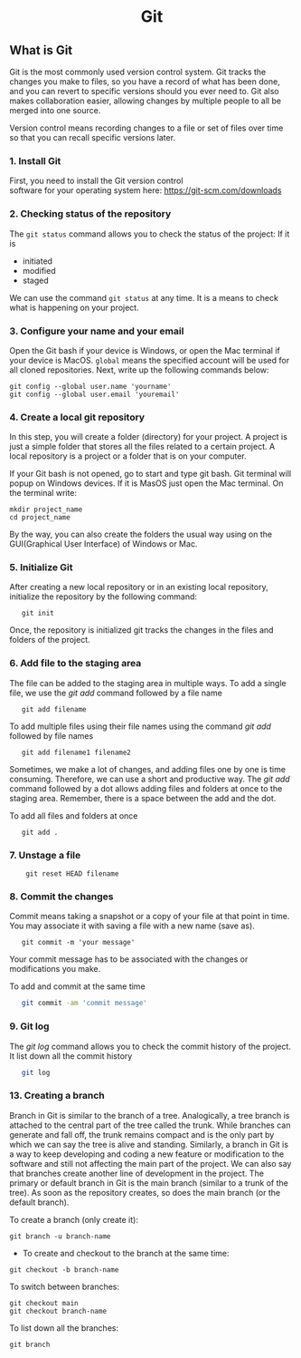 <div align="center">
    <h1>Git</h1>
</div>

## What is Git

Git is the most commonly used version control system. Git tracks the changes you make to files, so you have a record of what has been done, and you can revert to specific versions should you ever need to. Git also makes collaboration easier, allowing changes by multiple people to all be merged into one source.

Version control means recording changes to a file or set of files over time so that you can recall specific versions later.

### 1. Install Git

First, you need to install the Git version control\
software for your operating system here: https://git-scm.com/downloads


### 2. Checking status of the repository

The `git status` command allows you to check the status of the project:
If it is

- initiated
- modified
- staged

We can use the command `git status` at any time. It is a means to check what is happening on your project.


### 3. Configure your name and your email

Open the Git bash if your device is Windows, or open the Mac terminal if your device is MacOS. `global` means the specified account will be used for all cloned repositories. Next, write up the following commands below:

```shell
git config --global user.name 'yourname'
git config --global user.email 'youremail'
```

### 4. Create a local git repository

In this step, you will create a folder (directory) for your project. A project is just a simple folder that stores all the files related to a certain project. A local repository is a project or a folder that is on your computer.

If your Git bash is not opened, go to start and type git bash. Git terminal will popup on Windows devices. If it is MasOS just open the Mac terminal. On the terminal write:

```shell
mkdir project_name
cd project_name
```

By the way, you can also create the folders the usual way using on the GUI(Graphical User Interface) of Windows or Mac.


### 5. Initialize Git

After creating a new local repository or in an existing local repository, initialize the repository by the following command:

```shell
   git init
```

Once, the repository is initialized git tracks the changes in the files and folders of the project.


### 6. Add file to the staging area

The file can be added to the staging area in multiple ways.
To add a single file, we use the _git add_ command followed by a file name

```shell
   git add filename
```

To add multiple files using their file names using the command _git add_ followed by file names

```shell
   git add filename1 filename2
```

Sometimes, we make a lot of changes, and adding files one by one is time consuming. Therefore, we can use a short and productive way. The _git add_ command followed by a dot allows adding files and folders at once to the staging area. Remember, there is a space between the add and the dot.

To add all files and folders at once

```shell
   git add .
```

### 7. Unstage a file

```shell
    git reset HEAD filename
```

### 8. Commit the changes

Commit means taking a snapshot or a copy of your file at that point in time. You may associate it with saving a file with a new name (save as).

```shell
   git commit -m 'your message'
```
Your commit message has to be associated with the changes or modifications you make.

To add and commit at the same time

```sh
   git commit -am 'commit message'
```

### 9. Git log

The _git log_ command allows you to check  the commit history of the project. It list down all the commit history

```sh
   git log
```


### 13. Creating a branch

Branch in Git is similar to the branch of a tree. Analogically, a tree branch is attached to the central part of the tree called the trunk. While branches can generate and fall off, the trunk remains compact and is the only part by which we can say the tree is alive and standing. Similarly, a branch in Git is a way to keep developing and coding a new feature or modification to the software and still not affecting the main part of the project. We can also say that branches create another line of development in the project. The primary or default branch in Git is the main branch (similar to a trunk of the tree). As soon as the repository creates, so does the main branch (or the default branch).

To create a branch (only create it):

```shell
git branch -u branch-name
```

- To create and checkout to the branch at the same time:

```shell
git checkout -b branch-name
```

To switch between branches:

```shell
git checkout main
git checkout branch-name
```

To list down all the branches:

```shell
git branch
```
